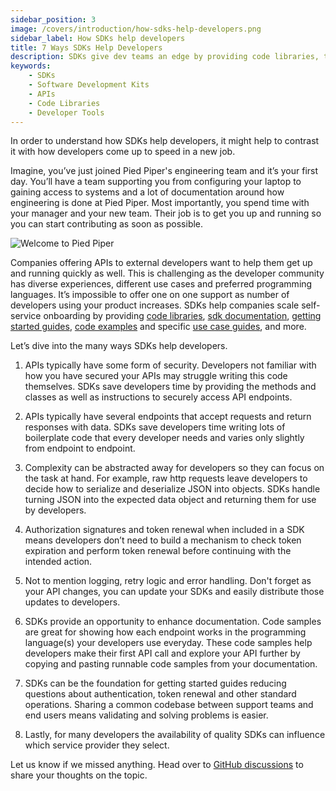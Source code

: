 ```yaml
---
sidebar_position: 3
image: /covers/introduction/how-sdks-help-developers.png
sidebar_label: How SDKs help developers
title: 7 Ways SDKs Help Developers
description: SDKs give dev teams an edge by providing code libraries, tools, documentation & sample code to help them save time and make even complex tasks easier.
keywords: 
    - SDKs
    - Software Development Kits
    - APIs
    - Code Libraries
    - Developer Tools
---
```


In order to understand how SDKs help developers, it might help to contrast it with how developers come up to speed in a new job. 

Imagine, you’ve just joined Pied Piper's engineering team and it’s your first day. You’ll have a team supporting you from configuring your laptop to gaining access to systems and a lot of documentation around how engineering is done at Pied Piper. Most importantly, you spend time with your manager and your new team. Their job is to get you up and running so you can start contributing as soon as possible.

![Welcome to Pied Piper](/img/introduction-megacorp.webp)

Companies offering APIs to external developers want to help them get up and running quickly as well. This is challenging as the developer community has diverse experiences, different use cases and preferred programming languages. It’s impossible to offer one on one support as number of developers using your product increases. SDKs help companies scale self-service onboarding by providing [code libraries](/docs/introduction/what-is-an-sdk#code-libraries), [sdk documentation](/docs/introduction/what-is-an-sdk#sdk-documentation), [getting started guides](/docs/introduction/what-is-an-sdk#getting-started-guides), [code examples](/docs/introduction/what-is-an-sdk#code-examples) and specific [use case guides](/docs/introduction/what-is-an-sdk#use-case-guides), and more.

Let’s dive into the many ways SDKs help developers. 

1. APIs typically have some form of security. Developers not familiar with how you have secured your APIs may struggle writing this code themselves. SDKs save developers time by providing the methods and classes as well as instructions to securely access API endpoints.
   
2. APIs typically have several endpoints that accept requests and return responses with data. SDKs save developers time writing lots of boilerplate code that every developer needs and varies only slightly from endpoint to endpoint. 

3. Complexity can be abstracted away for developers so they can focus on the task at hand. For example, raw http requests leave developers to decide how to serialize and deserialize JSON into  objects. SDKs handle turning JSON into the expected data object and returning them for use by developers. 

4. Authorization signatures and token renewal when included in a SDK means developers don’t need to build a mechanism to check token expiration and perform token renewal before continuing with the intended action. 

5. Not to mention logging, retry logic and error handling. Don't forget as your API changes, you can update your SDKs and easily distribute those updates to developers.

6. SDKs provide an opportunity to enhance documentation. Code samples are great for showing how  each endpoint works in the programming language(s) your developers use everyday. These code samples help developers make their first API call and explore your API further by copying and pasting runnable code samples from your documentation.

7. SDKs can be the foundation for getting started guides reducing questions about authentication, token renewal and other standard operations. Sharing a common codebase between support teams and end users means validating and solving problems is easier.

8. Lastly, for many developers the availability of quality SDKs can influence which service provider they select.

Let us know if we missed anything. Head over to [GitHub discussions](https://github.com/apimatic/apimatic-sdks-io/discussions) to share your thoughts on the topic.
